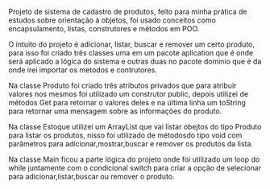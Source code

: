 Projeto de sistema de cadastro de produtos, feito para minha prática de estudos sobre orientação 
à objetos, foi usado conceitos como encapsulamento, listas, construtores e métodos em POO.

O intuito do projeto é adicionar, listar, buscar e remover um certo produto, para isso foi 
criado três classes uma em um pacote aplication que é onde será aplicado a lógica do sistema
e outras duas no pacote dominio que é da onde irei importar os metodos e contrutores.

Na classe Produto foi criado três atributos privados que para atribuir valores nos mesmos foi
utilizado um construtor public, depois utilizei de métodos Get para retornar o valores deles e 
na última linha um toString para retornar uma mensagem sobre as informações do produto.

Na classe Estoque utilizei um ArrayList que vai listar obejtos do tipo Produto para listar os produtos,
nisso foi utilizado de métodosdo tipo void com parâmetros para adicionar,mostrar,buscar e
remover os produtos da lista.

Na classe Main ficou a parte lógica do projeto onde foi utilizado um loop do while juntamente com o condicional switch
para criar a opção de selecionar para adicionar,listar,buscar ou remover o produto.



